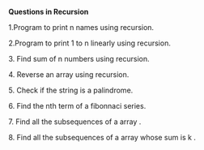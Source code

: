 <strong>Questions in Recursion</strong>
<p>1.Program to print n names using recursion.</p>
<p>2.Program to print 1 to n linearly using recursion.</p>
<p>3. Find sum of n numbers using recursion.</p></p>
<p>4. Reverse an array using recursion.</p>
<p>5. Check if the string is a palindrome.</p>
<p>6. Find the nth term of a fibonnaci series.</p>
<p>7. Find all the subsequences of a array .</p>
<p>8. Find all the subsequences of a array whose sum is k .</p>
